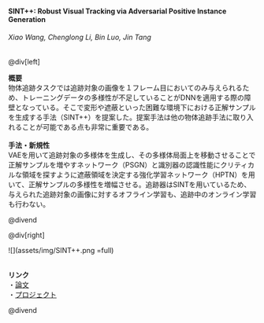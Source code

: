 #### SINT++: Robust Visual Tracking via Adversarial Positive Instance Generation
###### Xiao Wang, Chenglong Li, Bin Luo, Jin Tang

@div[left]

__概要__<br>
物体追跡タスクでは追跡対象の画像を１フレーム目においてのみ与えられるため、トレーニングデータの多様性が不足していることがDNNを適用する際の障壁となっている。そこで変形や遮蔽といった困難な環境下における正解サンプルを生成する手法（SINT++）を提案した。提案手法は他の物体追跡手法に取り入れることが可能である点も非常に重要である。<br>
<br>
__手法・新規性__<br>
VAEを用いて追跡対象の多様体を生成し、その多様体局面上を移動させることで正解サンプルを増やすネットワーク（PSGN）と識別器の認識性能にクリティカルな領域を探すように遮蔽領域を決定する強化学習ネットワーク（HPTN）を用いて、正解サンプルの多様性を増幅させる。追跡器はSINTを用いているため、与えられた追跡対象の画像に対するオフライン学習も、追跡中のオンライン学習も行わない。<br>

@divend

@div[right]

![](assets/img/SINT++.png =full)<br>
<br>

__リンク__<br>
・[論文](http://openaccess.thecvf.com/content_cvpr_2018/papers/Wang_SINT_Robust_Visual_CVPR_2018_paper.pdf)<br>
・[プロジェクト](https://sites.google.com/view/cvpr2018sintplusplus)<br>

@divend